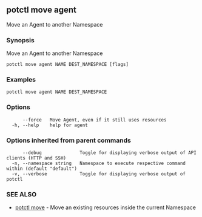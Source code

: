 ## potctl move agent

Move an Agent to another Namespace

### Synopsis

Move an Agent to another Namespace

```
potctl move agent NAME DEST_NAMESPACE [flags]
```

### Examples

```
potctl move agent NAME DEST_NAMESPACE
```

### Options

```
      --force   Move Agent, even if it still uses resources
  -h, --help    help for agent
```

### Options inherited from parent commands

```
      --debug              Toggle for displaying verbose output of API clients (HTTP and SSH)
  -n, --namespace string   Namespace to execute respective command within (default "default")
  -v, --verbose            Toggle for displaying verbose output of potctl
```

### SEE ALSO

* [potctl move](potctl_move.md)	 - Move an existing resources inside the current Namespace


